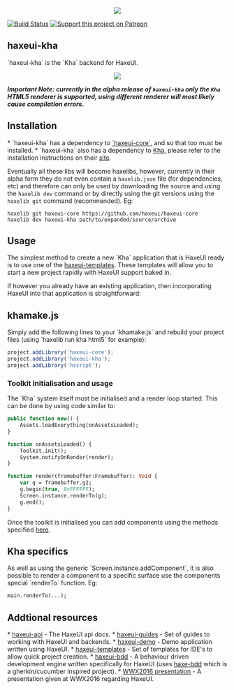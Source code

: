 <p align="center">
  <img src="https://dl.dropboxusercontent.com/u/26678671/haxeui2-warning.png"/>
</p>

[![Build Status](https://travis-ci.org/haxeui/haxeui-kha.svg?branch=master)](https://travis-ci.org/haxeui/haxeui-kha)
[![Support this project on Patreon](https://dl.dropboxusercontent.com/u/26678671/patreon_button.png)](https://www.patreon.com/haxeui)

<h2>haxeui-kha</h2>
`haxeui-kha` is the `Kha` backend for HaxeUI.

<p align="center">
	<img src="https://github.com/haxeui/haxeui-kha/raw/master/screen.png" />
</p>

**_Important Note: currently in the alpha release of `haxeui-kha` only the `Kha` HTML5 renderer is supported, using different renderer will most likely cause compilation errors._**

<h2>Installation</h2>
 * `haxeui-kha` has a dependency to <a href="https://github.com/haxeui/haxeui-core">`haxeui-core`</a>, and so that too must be installed.
 * `haxeui-kha` also has a dependency to <a href="https://github.com/KTXSoftware/Kha">Kha</a>, please refer to the installation instructions on their <a href="https://github.com/KTXSoftware/Kha">site</a>.

Eventually all these libs will become haxelibs, however, currently in their alpha form they do not even contain a `haxelib.json` file (for dependencies, etc) and therefore can only be used by downloading the source and using the `haxelib dev` command or by directly using the git versions using the `haxelib git` command (recommended). Eg:

```
haxelib git haxeui-core https://github.com/haxeui/haxeui-core
haxelib dev haxeui-kha path/to/expanded/source/archive
```

<h2>Usage</h2>
The simplest method to create a new `Kha` application that is HaxeUI ready is to use one of the <a href="https://github.com/haxeui/haxeui-templates">haxeui-templates</a>. These templates will allow you to start a new project rapidly with HaxeUI support baked in. 

If however you already have an existing application, then incorporating HaxeUI into that application is straightforward:

<h2>khamake.js</h2>
Simply add the following lines to your `khamake.js` and rebuild your project files (using `haxelib run kha html5` for example):

```js
project.addLibrary('haxeui-core');
project.addLibrary('haxeui-kha');
project.addLibrary('hscript');
```

<h3>Toolkit initialisation and usage</h3>
The `Kha` system itself must be initialised and a render loop started. This can be done by using code similar to:

```haxe
public function new() {
    Assets.loadEverything(onAssetsLoaded);
}

function onAssetsLoaded() {
    Toolkit.init();
    System.notifyOnRender(render);
}

function render(framebuffer:Framebuffer): Void {		
    var g = framebuffer.g2;
    g.begin(true, 0xFFFFFF);
    Screen.instance.renderTo(g);
    g.end();
}
```

Once the toolkit is initialised you can add components using the methods specified <a href="https://github.com/haxeui/haxeui-core#adding-components-using-haxe-code">here</a>.

<h2>Kha specifics</h2>
As well as using the generic `Screen.instance.addComponent`, it is also possible to render a component to a specific surface use the components special `renderTo` function. Eg:

```haxe
main.renderTo(...);
```

<h2>Addtional resources</h2>
* <a href="http://haxeui.github.io/haxeui-api/">haxeui-api</a> - The HaxeUI api docs.
* <a href="https://github.com/haxeui/haxeui-guides">haxeui-guides</a> - Set of guides to working with HaxeUI and backends.
* <a href="https://github.com/haxeui/haxeui-demo">haxeui-demo</a> - Demo application written using HaxeUI.
* <a href="https://github.com/haxeui/haxeui-templates">haxeui-templates</a> - Set of templates for IDE's to allow quick project creation.
* <a href="https://github.com/haxeui/haxeui-bdd">haxeui-bdd</a> - A behaviour driven development engine written specifically for HaxeUI (uses <a href="https://github.com/haxeui/haxe-bdd">haxe-bdd</a> which is a gherkin/cucumber inspired project).
* <a href="https://www.youtube.com/watch?v=L8J8qrR2VSg&feature=youtu.be">WWX2016 presentation</a> - A presentation given at WWX2016 regarding HaxeUI.

